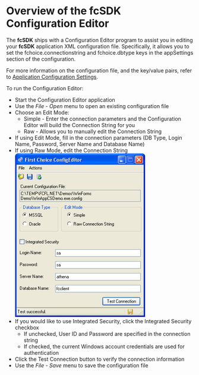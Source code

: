 # Overview of the fcSDK Configuration Editor

The **fcSDK** ships with a Configuration Editor program to assist you in editing your **fcSDK** application XML configuration file. 
Specifically, it allows you to set the fchoice.connectionstring and fchoice.dbtype keys in the appSettings section of the configuration.

For more information on the configuration file, and the key/value pairs, refer to [Application Configuration Settings](basic-configuration.md).

To run the Configuration Editor:

* Start the Configuration Editor application
* Use the *File - Open* menu to open an existing configuration file
* Choose an Edit Mode:
  * Simple - Enter the connection parameters and the Configuration Editor will build the Connection String for you
  * Raw - Allows you to manually edit the Connection String
* If using Edit Mode, fill in the connection parameters (DB Type, Login Name, Password, Server Name and Database Name)
* If using Raw Mode, edit the Connection String 
		![Config Editor](/images/configeditor.png)
* If you would like to use Integrated Security, click the Integrated Security checkbox
	* If unchecked, User ID and Password are specified in the connection string
	* If checked, the current Windows account credentials are used for authentication
* Click the Test Connection button to verify the connection information
* Use the *File - Save* menu to save the configuration file
 
